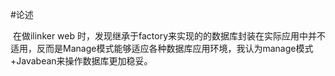 #论述

​	在做ilinker web 时，发现继承于factory来实现的的数据库封装在实际应用中并不适用，反而是Manage模式能够适应各种数据库应用环境，我认为manage模式+Javabean来操作数据库更加稳妥。